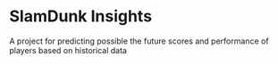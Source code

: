 # SlamDunk Insights <br>
A project for predicting possible the future scores and performance of players based on historical data 
